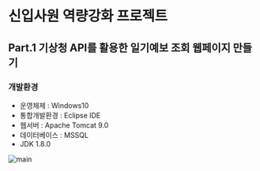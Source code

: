 # 신입사원 역량강화 프로젝트
## Part.1 기상청 API를 활용한 일기예보 조회 웹페이지 만들기
### 개발환경

* 운영체제 : Windows10
* 통합개발환경 : Eclipse IDE
* 웹서버 : Apache Tomcat 9.0
* 데이터베이스 : MSSQL
* JDK 1.8.0

![main](https://user-images.githubusercontent.com/66190516/93542333-ab706500-f993-11ea-8198-90e1133f28cc.JPG)
